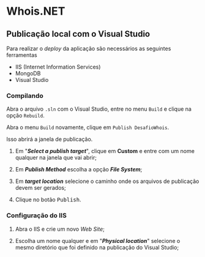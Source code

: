 # Whois.NET

## Publicação local com o Visual Studio

Para realizar o _deploy_ da aplicação são necessários as seguintes ferramentas

 * IIS (Internet Information Services)
 * MongoDB
 * Visual Studio

### Compilando

Abra o arquivo `.sln` com o Visual Studio, entre no menu `Build` e clique na opção `Rebuild`.

Abra o menu `Build` novamente, clique em `Publish DesafioWhois`.

Isso abrirá a janela de publicação.

1. Em "**_Select a publish target_**", clique em **Custom** e entre com um nome qualquer na janela que vai abrir;

2. Em **_Publish Method_** escolha a opção **_File System_**;

3. Em **_target location_** selecione o caminho onde os arquivos de publicação devem ser gerados;

4. Clique no botão <kbd>Publish</kbd>.

### Configuração do IIS

1. Abra o IIS e crie um novo _Web Site_;

2. Escolha um nome qualquer e em "**_Physical location_**" selecione o mesmo diretório que foi definido na publicação do Visual Studio;

